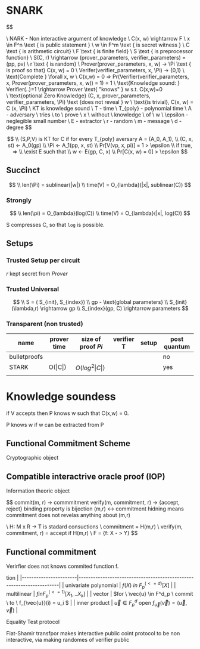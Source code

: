 # SNARK

$$

\\ NARK - Non interactive argument of knowledge
\\ C(x, w) \rightarrow F
\\ x \in F^n \text { is public statement }
\\ w \in F^m \text { is secret witness }
\\ C \text { is arithmetic circuit}
\\ F \text { is finite field}
\\ S \text { is preprocessor function}
\\ S(C, r) \rightarrow (prover\_parameters, verifier\_parameters) = (pp, pv)
\\ r \text { is random}
\\ Prover(prover\_parameters, x, w) -> \Pi \text { is proof so that} C(x, w) = 0
\\ Verifer(verifier\_parameters, x, \Pi) -> \{0,1\}
\\ \text{Complete } \forall x, w \  C(x,w) = 0 => Pr(Verifier(verifier\_parameters, x, Prover(prover\_parameters, x, w)) = 1) = 1
\\ \text{Knowledge sound: } Verifier(..)=1 \rightarrow Prover \text{ "knows" } w s.t. C(x,w)=0  
\\ \text{optional Zero Knowledge} (C, x, prover\_parameters, verifier\_parameters, \Pi) \text {does not reveal } w
\\ \text{is trivial}, C(x, w) = C (x, \Pi)
\\ KT is knowledge sound
\\ T - time
\\ T_{poly} - polynomial time
\\ A - adversary \ tries \  to \ prove \ x \ without \  knowledge \ of \ w 
\\ \epsilon - neglegible small number
\\ E - extractor
\\ r - random
\\ m - message
\\ d - degree
$$

$$
\\ (S,P,V) is KT for C if for every T_{poly} aversary A = (A_0, A_1),
\\ (C, x, st) <- A_0(gp)
\\ \Pi <- A_1(pp, x, st)
\\ Pr[V(vp, x, pi)] = 1 > \epsilon
\\ if true, =>
\\ \exist E such that
\\ w <- E(gp, C, x)
\\ Pr[C(x, w) = 0] > \epsilon
$$


## Succinct

$$
\\ len(\Pi) = sublinear(|w|)
\\ time(V) = O_{lambda}(|x|, sublinear(C))
$$

### Strongly

$$
\\ len(\pi) = O_{lambda}(log(C))
\\ time(V) = O_{lambda}(|x|, log(C))
$$

S compresses C, so that `log` is possible.

## Setups

### Trusted Setup per circuit

$r$ kept secret from $Prover$


### Trusted Universal 

$$
\\ S = ( S_{init}, S_{index})
\\ gp - \text{global parameters}
\\ S_{init}(\lambda,r) \rightarrow gp
\\ S_{index}(gp, C) \rightarrow parameters
$$

### Transparent (non trusted)


| name         | prover time | size of proof $Pi$ | verifier T | setup | post quantum |
|--------------|-------------|--------------------|------------|-------|--------------|
| bulletproofs |             |                    |            |       | no           |
| STARK        | O(\|C\|)    | $O({log}^2 \|C\|)$ |            |       | yes          |
|              |                     |            |       |              |


# Knowledge soundess

if V accepts then P knows w such that C(x,w) = 0.

P knows w if w can be extracted from P


## Functional Commitment Scheme

Cryptographic object


## Compatible interactrive oracle proof (IOP)

Information theoric object


$$
commit(m, r) -> commmitment
verify(m, commitment, r) -> {accept, reject}
binding property is bijection (m,r) <-> commitment
hidning means commitment does not revelas anything about (m,r)

\\ H: M x R -> T is stadard consuctions
\\ commitment = H(m,r)
\\ verify(m, commitment, r) = accept if H(m,r)
\\ F = {f: X - > Y}
$$

## Functional commitment

Verirfier does not knows commited function f.

  tion                                                             |
|-----------------------|----------------------------------------------------------------------|
| univariate polynomial | $f(X) \ in \ F^{(<=d)}_p [X]$                                        |
| multilinear           | $f in F^{(<=1)}_p [X_1, .. X_k]$                                     |
| vector                | $for \  \vec{u} \in F^d_p \ commit \  to \ f_{\vec{u}}(i) = u_i  $   |
| inner product         | $\vec{u} \in F^d_p$ open $f_{\vec{u}}(\vec{v}) = (\vec{u}, \vec{v})$ |


Equality Test protocol 

Fiat-Shamir transfpor makes interactive public coint protocol to be non interactive,
via making randomes of verifier public